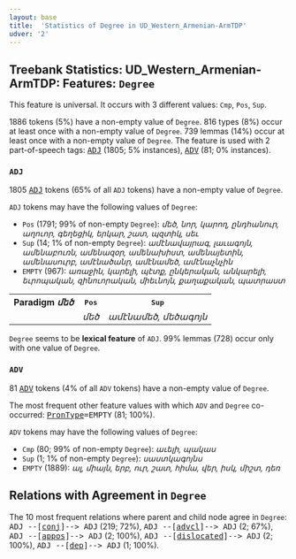 ```yaml
---
layout: base
title:  'Statistics of Degree in UD_Western_Armenian-ArmTDP'
udver: '2'
---
```


## Treebank Statistics: UD_Western_Armenian-ArmTDP: Features: `Degree`

This feature is universal.
It occurs with 3 different values: `Cmp`, `Pos`, `Sup`.

1886 tokens (5%) have a non-empty value of `Degree`.
816 types (8%) occur at least once with a non-empty value of `Degree`.
739 lemmas (14%) occur at least once with a non-empty value of `Degree`.
The feature is used with 2 part-of-speech tags: <tt><a href="hyw_armtdp-pos-ADJ.html">ADJ</a></tt> (1805; 5% instances), <tt><a href="hyw_armtdp-pos-ADV.html">ADV</a></tt> (81; 0% instances).

### `ADJ`

1805 <tt><a href="hyw_armtdp-pos-ADJ.html">ADJ</a></tt> tokens (65% of all `ADJ` tokens) have a non-empty value of `Degree`.

`ADJ` tokens may have the following values of `Degree`:

* `Pos` (1791; 99% of non-empty `Degree`): <em>մեծ, նոր, կարող, ընդհանուր, աղուոր, գեղեցիկ, երկար, շատ, պզտիկ, սեւ</em>
* `Sup` (14; 1% of non-empty `Degree`): <em>ամէնավայրագ, լաւագոյն, ամենաբուռն, ամենազօր, ամենախիստ, ամենայետին, ամենասուրբ, ամէնածանր, ամէնամեծ, ամէնաչնչին</em>
* `EMPTY` (967): <em>առաջին, կարելի, պէտք, ընկերական, անկարելի, եւրոպական, զինուորական, միեւնոյն, քաղաքական, պատրաստ</em>

<table>
  <tr><th>Paradigm <i>մեծ</i></th><th><tt>Pos</tt></th><th><tt>Sup</tt></th></tr>
  <tr><td><tt></tt></td><td><em>մեծ</em></td><td><em>ամէնամեծ, մեծագոյն</em></td></tr>
</table>

`Degree` seems to be **lexical feature** of `ADJ`. 99% lemmas (728) occur only with one value of `Degree`.

### `ADV`

81 <tt><a href="hyw_armtdp-pos-ADV.html">ADV</a></tt> tokens (4% of all `ADV` tokens) have a non-empty value of `Degree`.

The most frequent other feature values with which `ADV` and `Degree` co-occurred: <tt><a href="hyw_armtdp-feat-PronType.html">PronType</a></tt><tt>=EMPTY</tt> (81; 100%).

`ADV` tokens may have the following values of `Degree`:

* `Cmp` (80; 99% of non-empty `Degree`): <em>աւելի, պակաս</em>
* `Sup` (1; 1% of non-empty `Degree`): <em>սաստկագոյնս</em>
* `EMPTY` (1889): <em>ալ, միայն, երբ, ուր, շատ, հիմա, վեր, իսկ, միշտ, դեռ</em>

## Relations with Agreement in `Degree`

The 10 most frequent relations where parent and child node agree in `Degree`:
<tt>ADJ --[<tt><a href="hyw_armtdp-dep-conj.html">conj</a></tt>]--> ADJ</tt> (219; 72%),
<tt>ADJ --[<tt><a href="hyw_armtdp-dep-advcl.html">advcl</a></tt>]--> ADJ</tt> (2; 67%),
<tt>ADJ --[<tt><a href="hyw_armtdp-dep-appos.html">appos</a></tt>]--> ADJ</tt> (2; 100%),
<tt>ADJ --[<tt><a href="hyw_armtdp-dep-dislocated.html">dislocated</a></tt>]--> ADJ</tt> (2; 100%),
<tt>ADJ --[<tt><a href="hyw_armtdp-dep-dep.html">dep</a></tt>]--> ADJ</tt> (1; 100%).


